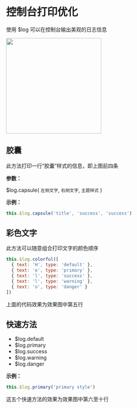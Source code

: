 # 控制台打印优化

使用 $log 可以在控制台输出美观的日志信息

<img src="http://localhost:8082/d2-admin-preview/img/demo.dc86019c.png" style="width: 260px;"/>

## 胶囊

此方法打印一行“胶囊”样式的信息，即上图前四条

**参数：**

$log.capsule( `左侧文字`, `右侧文字`, `主题样式` )

**示例：**

``` js
this.$log.capsule('title', 'success', 'success')
```

## 彩色文字

此方法可以随意组合打印文字的颜色顺序

``` js
this.$log.colorful([
  { text: 'H', type: 'default' },
  { text: 'e', type: 'primary' },
  { text: 'l', type: 'success' },
  { text: 'l', type: 'warning' },
  { text: 'o', type: 'danger' }
])
```

上面的代码效果为效果图中第五行

## 快速方法

* $log.default
* $log.primary
* $log.success
* $log.warning
* $log.danger

**示例：**

``` js
this.$log.primary('primary style')
```

这五个快速方法的效果为效果图中第六至十行